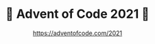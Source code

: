 <h1 align="center">🎄 Advent of Code 2021 🎄</h1>
<p align="center"><a href="https://adventofcode.com/2021">https://adventofcode.com/2021</a></p>

